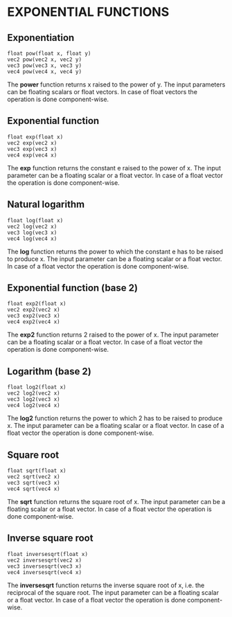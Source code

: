 

# EXPONENTIAL FUNCTIONS



## Exponentiation

    float pow(float x, float y)  
    vec2 pow(vec2 x, vec2 y)  
    vec3 pow(vec3 x, vec3 y)  
    vec4 pow(vec4 x, vec4 y)

The **power** function returns x raised to the power of y. The input parameters can be floating scalars or float vectors. In case of float vectors the operation is done component-wise.



## Exponential function

    float exp(float x)  
    vec2 exp(vec2 x)  
    vec3 exp(vec3 x)  
    vec4 exp(vec4 x)

The **exp** function returns the constant e raised to the power of x. The input parameter can be a floating scalar or a float vector. In case of a float vector the operation is done component-wise.



## Natural logarithm

    float log(float x)  
    vec2 log(vec2 x)  
    vec3 log(vec3 x)  
    vec4 log(vec4 x)

The **log** function returns the power to which the constant e has to be raised to produce x. The input parameter can be a floating scalar or a float vector. In case of a float vector the operation is done component-wise.



## Exponential function (base 2)

    float exp2(float x)  
    vec2 exp2(vec2 x)  
    vec3 exp2(vec3 x)  
    vec4 exp2(vec4 x)

The **exp2** function returns 2 raised to the power of x. The input parameter can be a floating scalar or a float vector. In case of a float vector the operation is done component-wise.



## Logarithm (base 2)

    float log2(float x)  
    vec2 log2(vec2 x)  
    vec3 log2(vec3 x)  
    vec4 log2(vec4 x)

The **log2** function returns the power to which 2 has to be raised to produce x. The input parameter can be a floating scalar or a float vector. In case of a float vector the operation is done component-wise.



## Square root

    float sqrt(float x)  
    vec2 sqrt(vec2 x)  
    vec3 sqrt(vec3 x)  
    vec4 sqrt(vec4 x)

The **sqrt** function returns the square root of x. The input parameter can be a floating scalar or a float vector. In case of a float vector the operation is done component-wise.



## Inverse square root

    float inversesqrt(float x)  
    vec2 inversesqrt(vec2 x)  
    vec3 inversesqrt(vec3 x)  
    vec4 inversesqrt(vec4 x)

The **inversesqrt** function returns the inverse square root of x, i.e. the reciprocal of the square root. The input parameter can be a floating scalar or a float vector. In case of a float vector the operation is done component-wise.
